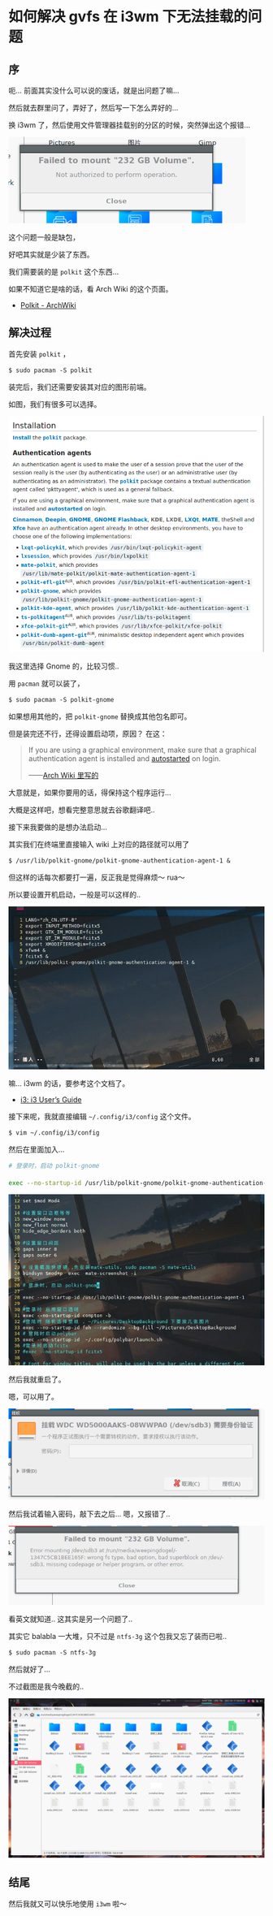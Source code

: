 # 如何解决 gvfs 在 i3wm 下无法挂载的问题


## 序
呃... 前面其实没什么可以说的废话，就是出问题了嘛...

然后就去群里问了，弄好了，然后写一下怎么弄好的...

换 i3wm 了，然后使用文件管理器挂载别的分区的时候，突然弹出这个报错...

![](/img/image_2021-01-09_16-24-45.png)

这个问题一般是缺包，

好吧其实就是少装了东西。

我们需要装的是 `polkit` 这个东西...

如果不知道它是啥的话，看 Arch Wiki 的这个页面。

 * [Polkit - ArchWiki](https://wiki.archlinux.org/index.php/Polkit)


## 解决过程

首先安装 `polkit` ，

```txt
$ sudo pacman -S polkit
```

装完后，我们还需要安装其对应的图形前端。

如图，我们有很多可以选择。

![](/img/2021-01-16_23-40.png)

我这里选择 Gnome 的，比较习惯..

用 `pacman` 就可以装了，

```txt
$ sudo pacman -S polkit-gnome 
```

如果想用其他的，把 `polkit-gnome` 替换成其他包名即可。 

但是装完还不行，还得设置启动项，原因？ 在这：

> If you are using a graphical environment, make sure that a graphical authentication agent is installed and [autostarted](https://wiki.archlinux.org/index.php/Autostarting) on login.
>
> ——[Arch Wiki 里写的](https://wiki.archlinux.org/index.php/Polkit#Authentication_agents)

大意就是，如果你要用的话，得保持这个程序运行...

大概是这样吧，想看完整意思就去谷歌翻译吧..

接下来我要做的是想办法启动...

其实我们在终端里直接输入 wiki 上对应的路径就可以用了

```txt
$ /usr/lib/polkit-gnome/polkit-gnome-authentication-agent-1 &
```

但这样的话每次都要打一遍，反正我是觉得麻烦～ rua～

所以要设置开机启动，一般是可以这样的..

![](/img/photo_2021-01-16_23-59-36.jpg)

嘛... i3wm 的话，要参考这个文档了。

 * [i3: i3 User’s Guide](https://i3wm.org/docs/userguide.html#_automatically_starting_applications_on_i3_startup)

接下来呢，我就直接编辑 `~/.config/i3/config` 这个文件。

```txt
$ vim ~/.config/i3/config
```

然后在里面加入...

```sh
# 登录时，启动 polkit-gnome 

exec --no-startup-id /usr/lib/polkit-gnome/polkit-gnome-authentication-agent-1

```

![](/img/photo_2021-01-17_00-02-51.jpg)

然后我就重启了。

嗯，可以用了。

![](/img/2021-01-16_23-52.png)

然后我试着输入密码，敲下去之后... 嗯，又报错了..

![](/img/photo_2021-01-16_23-53-31.jpg)

看英文就知道.. 这其实是另一个问题了.. 

其实它 balabla 一大堆，只不过是 `ntfs-3g` 这个包我又忘了装而已啦..

```txt
$ sudo pacman -S ntfs-3g
```

然后就好了...

不过截图是我今晚截的..

![](/img/2021-01-17_00-00.png)

## 结尾

然后我就又可以快乐地使用 `i3wm` 啦～



